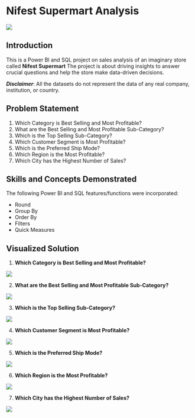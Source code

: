 # Nifest Supermart Analysis 

![](download.jpg)

## Introduction

This is a Power BI and SQL project on sales analysis of an imaginary store called **Nifest Supermart**
The project is about driving insights to answer crucial questions and help the store make data-driven decisions. 

**_Disclaimer_**: All the datasets do not represent the data of any real company, institution, or country. 

## Problem Statement 
1. Which Category is Best Selling and Most Profitable?
2. What are the Best Selling and Most Profitable Sub-Category?
3. Which is the Top Selling Sub-Category?
4. Which Customer Segment is Most Profitable?
5. Which is the Preferred Ship Mode?
6. Which Region is the Most Profitable?
7. Which City has the Highest Number of Sales?

## Skills and Concepts Demonstrated

The following Power BI and SQL features/functions were incorporated: 
- Round
- Group By
- Order By 
- Filters 
- Quick Measures

## Visualized Solution
1. **Which Category is Best Selling and Most Profitable?**

![](BestSelling&MostProfitable.png)

2. **What are the Best Selling and Most Profitable Sub-Category?**

![](Top5BestSelling.png)

3. **Which is the Top Selling Sub-Category?**

![](TopSellingSub-Cat.png)

4. **Which Customer Segment is Most Profitable?**

![](ProfitsBySegment.png)

5. **Which is the Preferred Ship Mode?**

![](PreferredShipmode.png)


6. **Which Region is the Most Profitable?**

![](MostProfitableByRegion.png)

7. **Which City has the Highest Number of Sales?**

![](Top10citiesbysales.png)
